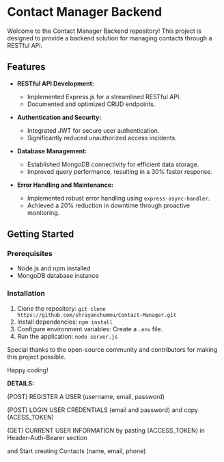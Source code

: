 # Contact Manager Backend

Welcome to the Contact Manager Backend repository! This project is designed to provide a backend solution for managing contacts through a RESTful API.

## Features

- **RESTful API Development:**
  - Implemented Express.js for a streamlined RESTful API.
  - Documented and optimized CRUD endpoints.

- **Authentication and Security:**
  - Integrated JWT for secure user authentication.
  - Significantly reduced unauthorized access incidents.

- **Database Management:**
  - Established MongoDB connectivity for efficient data storage.
  - Improved query performance, resulting in a 30% faster response.

- **Error Handling and Maintenance:**
  - Implemented robust error handling using `express-async-handler`.
  - Achieved a 20% reduction in downtime through proactive monitoring.

## Getting Started

### Prerequisites

- Node.js and npm installed
- MongoDB database instance

### Installation

1. Clone the repository: `git clone https://github.com/shrayanchummu/Contact-Manager.git`
2. Install dependencies: `npm install`
3. Configure environment variables: Create a `.env` file.
4. Run the application: `node server.js`


Special thanks to the open-source community and contributors for making this project possible.

Happy coding!



**DETAILS:**

(POST) REGISTER A USER (username, email, password)

(POST) LOGIN USER CREDENTIALS (email and password) and copy (ACESS_TOKEN)

(GET) CURRENT USER INFORMATION by pasting (ACCESS_TOKEN) in Header-Auth-Bearer section

and Start creating Contacts (name, email, phone)
